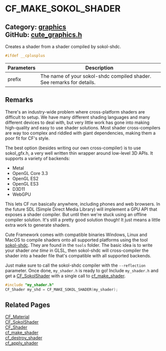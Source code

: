 [](../header.md ':include')

# CF_MAKE_SOKOL_SHADER

Category: [graphics](/api_reference?id=graphics)  
GitHub: [cute_graphics.h](https://github.com/RandyGaul/cute_framework/blob/master/include/cute_graphics.h)  
---

Creates a shader from a shader compiled by sokol-shdc.

```cpp
#ifdef __cplusplus
```

Parameters | Description
--- | ---
prefix | The name of your sokol-shdc compiled shader. See remarks for details.

## Remarks

There's an industry-wide problem where cross-platform shaders are difficult to setup. We have many
different shading languages and many different devices to deal with, but very little work has gone
into making high-quality and easy to use shader solutions. Most shader cross-compilers are way too
complex and riddled with giant dependencies, making them a poor fit for CF's style.

The best option (besides writing our own cross-compiler) is to use sokol_gfx.h, a very well written
thin wrapper around low-level 3D APIs. It supports a variety of backends:

 - Metal
 - OpenGL Core 3.3
 - OpenGL ES2
 - OpenGL ES3
 - D3D11
 - WebGPU

This lets CF run basically anywhere, including phones and web browsers. In the future SDL (Simple
Direct Media Library) will implement a GPU API that exposes a shader compiler. But until then we're
stuck using an offline compiler solution. It's still a pretty good solution though! It just means
a little extra work to generate shaders.

Cute Framework comes with compatible binaries Windows, Linux and MacOS to compile shaders onto
all supported platforms using the tool [sokol-shdc](https://github.com/floooh/sokol-tools/blob/master/docs/sokol-shdc.md). They are found in the `tools` folder.
The basic idea is to write your shader _one time_ in GLSL, then sokol-shdc will cross-compiler the shader
into a header file that's compatible with all supported backends.

Just make sure to call the sokol-shdc compiler with the `--reflection` parameter. Once done, `my_shader.h`
is ready to go! Include `my_shader.h` and get a [CF_SokolShader](/graphics/cf_sokolshader.md) with a single call to [cf_make_shader](/graphics/cf_make_shader.md).

```cpp
#include "my_shader.h"
CF_Shader my_shd = CF_MAKE_SOKOL_SHADER(my_shader);
```

## Related Pages

[CF_Material](/graphics/cf_material.md)  
[CF_SokolShader](/graphics/cf_sokolshader.md)  
[CF_Shader](/graphics/cf_shader.md)  
[cf_make_shader](/graphics/cf_make_shader.md)  
[cf_destroy_shader](/graphics/cf_destroy_shader.md)  
[cf_apply_shader](/graphics/cf_apply_shader.md)  
